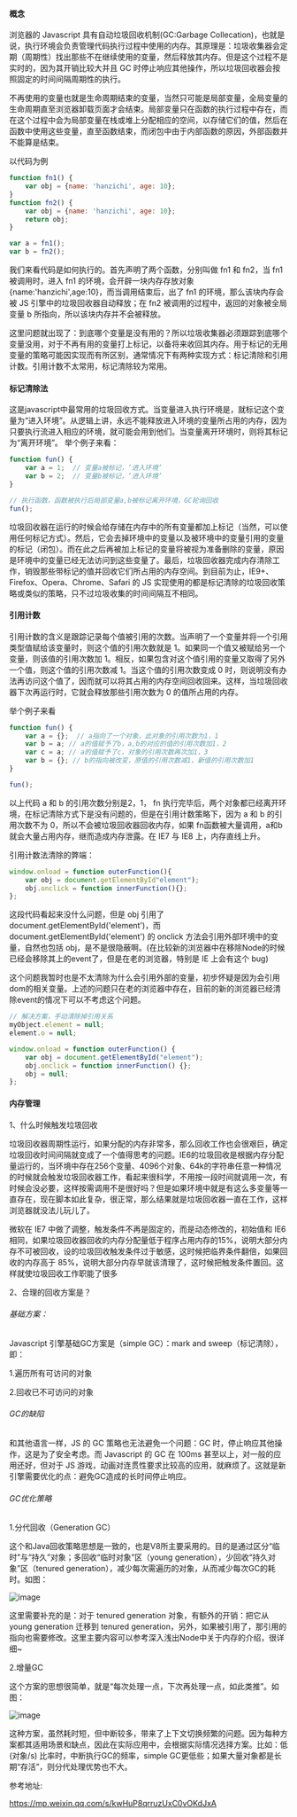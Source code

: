 #### 概念
浏览器的 Javascript 具有自动垃圾回收机制(GC:Garbage Collecation)，也就是说，执行环境会负责管理代码执行过程中使用的内存。其原理是：垃圾收集器会定期（周期性）找出那些不在继续使用的变量，然后释放其内存。但是这个过程不是实时的，因为其开销比较大并且 GC 时停止响应其他操作，所以垃圾回收器会按照固定的时间间隔周期性的执行。

不再使用的变量也就是生命周期结束的变量，当然只可能是局部变量，全局变量的生命周期直至浏览器卸载页面才会结束。局部变量只在函数的执行过程中存在，而在这个过程中会为局部变量在栈或堆上分配相应的空间，以存储它们的值，然后在函数中使用这些变量，直至函数结束，而闭包中由于内部函数的原因，外部函数并不能算是结束。

以代码为例
```javascript
function fn1() {
    var obj = {name: 'hanzichi', age: 10};
}
function fn2() {
    var obj = {name: 'hanzichi', age: 10};
    return obj;
}

var a = fn1();
var b = fn2();

```
我们来看代码是如何执行的。首先声明了两个函数，分别叫做 fn1 和 fn2，当 fn1 被调用时，进入 fn1 的环境，会开辟一块内存存放对象 {name:'hanzichi',age:10}，而当调用结束后，出了 fn1 的环境，那么该块内存会被 JS 引擎中的垃圾回收器自动释放；在 fn2 被调用的过程中，返回的对象被全局变量 b 所指向，所以该块内存并不会被释放。

这里问题就出现了：到底哪个变量是没有用的？所以垃圾收集器必须跟踪到底哪个变量没用，对于不再有用的变量打上标记，以备将来收回其内存。用于标记的无用变量的策略可能因实现而有所区别，通常情况下有两种实现方式：标记清除和引用计数。引用计数不太常用，标记清除较为常用。

#### 标记清除法
这是javascript中最常用的垃圾回收方式。当变量进入执行环境是，就标记这个变量为“进入环境”。从逻辑上讲，永远不能释放进入环境的变量所占用的内存，因为只要执行流进入相应的环境，就可能会用到他们。当变量离开环境时，则将其标记为“离开环境”。
举个例子来看：
```javascript
function fun() {
    var a = 1;  // 变量a被标记，‘进入环境’
    var b = 2;  // 变量b被标记，‘进入环境’
}

// 执行函数，函数被执行后局部变量a,b被标记离开环境，GC轮询回收
fun();
```
垃圾回收器在运行的时候会给存储在内存中的所有变量都加上标记（当然，可以使用任何标记方式）。然后，它会去掉环境中的变量以及被环境中的变量引用的变量的标记（闭包）。而在此之后再被加上标记的变量将被视为准备删除的变量，原因是环境中的变量已经无法访问到这些变量了。最后，垃圾回收器完成内存清除工作，销毁那些带标记的值并回收它们所占用的内存空间。到目前为止，IE9+、Firefox、Opera、Chrome、Safari 的 JS 实现使用的都是标记清除的垃圾回收策略或类似的策略，只不过垃圾收集的时间间隔互不相同。
　　
#### 引用计数
引用计数的含义是跟踪记录每个值被引用的次数。当声明了一个变量并将一个引用类型值赋给该变量时，则这个值的引用次数就是 1。如果同一个值又被赋给另一个变量，则该值的引用次数加 1。相反，如果包含对这个值引用的变量又取得了另外一个值，则这个值的引用次数减 1。当这个值的引用次数变成 0 时，则说明没有办法再访问这个值了，因而就可以将其占用的内存空间回收回来。这样，当垃圾回收器下次再运行时，它就会释放那些引用次数为 0 的值所占用的内存。

举个例子来看
```javascript
function fun() {
    var a = {};  // a指向了一个对象，此对象的引用次数为1，1
    var b = a; // a的值赋予了b，a,b的对应的值的引用次数加1，2
    var c = a; // a的值赋予了c，对象的引用次数再次加1，3
    var b = {}; // b的指向被改变，原值的引用次数减1，新值的引用次数加1
}

fun();
```
以上代码 a 和 b 的引用次数分别是2，1， fn 执行完毕后，两个对象都已经离开环境，在标记清除方式下是没有问题的，但是在引用计数策略下，因为 a 和 b 的引用次数不为 0，所以不会被垃圾回收器回收内存，如果 fn函数被大量调用，a和b就会大量占用内存，继而造成内存泄露。在 IE7 与 IE8 上，内存直线上升。

引用计数法清除的弊端：

```javascript
window.onload = function outerFunction(){
    var obj = document.getElementById"element");
    obj.onclick = function innerFunction(){};
};
```
这段代码看起来没什么问题，但是 obj 引用了 document.getElementById('element')，而 document.getElementById('element') 的 onclick 方法会引用外部环境中的变量，自然也包括 obj，是不是很隐蔽啊。(在比较新的浏览器中在移除Node的时候已经会移除其上的event了，但是在老的浏览器，特别是 IE 上会有这个 bug)

这个问题我暂时也是不太清除为什么会引用外部的变量，初步怀疑是因为会引用dom的相关变量。上述的问题只在老的浏览器中存在，目前的新的浏览器已经清除event的情况下可以不考虑这个问题。

```javascript
// 解决方案，手动清除掉引用关系
myObject.element = null;
element.o = null;

window.onload = function outerFunction() {
    var obj = document.getElementById("element");
    obj.onclick = function innerFunction() {};
    obj = null;
};
```


#### 内存管理

1、什么时候触发垃圾回收

垃圾回收器周期性运行，如果分配的内存非常多，那么回收工作也会很艰巨，确定垃圾回收时间间隔就变成了一个值得思考的问题。IE6的垃圾回收是根据内存分配量运行的，当环境中存在256个变量、4096个对象、64k的字符串任意一种情况的时候就会触发垃圾回收器工作，看起来很科学，不用按一段时间就调用一次，有时候会没必要，这样按需调用不是很好吗？但是如果环境中就是有这么多变量等一直存在，现在脚本如此复杂，很正常，那么结果就是垃圾回收器一直在工作，这样浏览器就没法儿玩儿了。

微软在 IE7 中做了调整，触发条件不再是固定的，而是动态修改的，初始值和 IE6 相同，如果垃圾回收器回收的内存分配量低于程序占用内存的15%，说明大部分内存不可被回收，设的垃圾回收触发条件过于敏感，这时候把临界条件翻倍，如果回收的内存高于 85%，说明大部分内存早就该清理了，这时候把触发条件置回。这样就使垃圾回收工作职能了很多

2、合理的回收方案是？

###### 基础方案：

Javascript 引擎基础GC方案是（simple GC）：mark and sweep（标记清除），即：

1.遍历所有可访问的对象

2.回收已不可访问的对象

###### GC的缺陷

和其他语言一样，JS 的 GC 策略也无法避免一个问题：GC 时，停止响应其他操作，这是为了安全考虑。而 Javascript 的 GC 在 100ms 甚至以上，对一般的应用还好，但对于 JS 游戏，动画对连贯性要求比较高的应用，就麻烦了。这就是新引擎需要优化的点：避免GC造成的长时间停止响应。

###### GC优化策略
1.分代回收（Generation GC）

这个和Java回收策略思想是一致的，也是V8所主要采用的。目的是通过区分“临时”与“持久”对象；多回收“临时对象”区（young generation），少回收“持久对象”区（tenured generation），减少每次需遍历的对象，从而减少每次GC的耗时。如图：

![image](https://i.ibb.co/CJFSGV5/generation.png)

这里需要补充的是：对于 tenured generation 对象，有额外的开销：把它从 young generation 迁移到 tenured generation，另外，如果被引用了，那引用的指向也需要修改。这里主要内容可以参考深入浅出Node中关于内存的介绍，很详细~

2.增量GC

这个方案的思想很简单，就是“每次处理一点，下次再处理一点，如此类推”。如图：

![image](https://i.ibb.co/JxxjCZQ/splice.png)

这种方案，虽然耗时短，但中断较多，带来了上下文切换频繁的问题。因为每种方案都其适用场景和缺点，因此在实际应用中，会根据实际情况选择方案。比如：低 (对象/s) 比率时，中断执行GC的频率，simple GC更低些；如果大量对象都是长期“存活”，则分代处理优势也不大。

参考地址:

https://mp.weixin.qq.com/s/kwHuP8qrruzUxC0vOKdJxA
